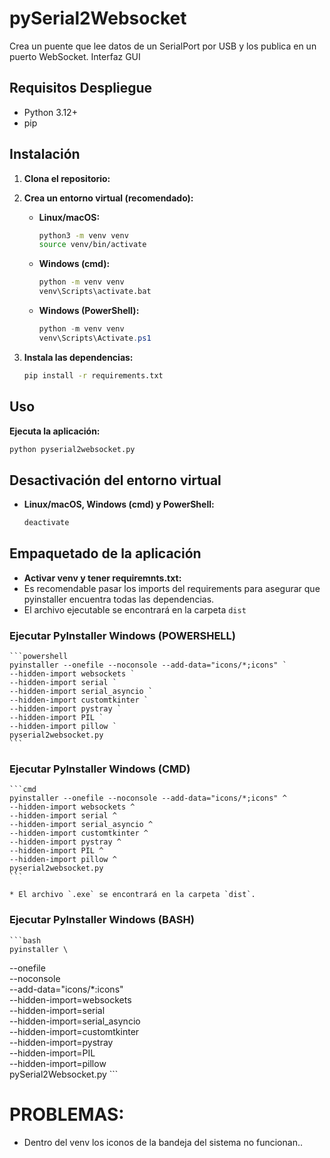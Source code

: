# pySerial2Websocket

Crea un puente que lee datos de un SerialPort por USB y los publica en un puerto WebSocket.
Interfaz GUI

## Requisitos Despliegue

* Python 3.12+
* pip

## Instalación

1.  **Clona el repositorio:**

2.  **Crea un entorno virtual (recomendado):**

    * **Linux/macOS:**

        ```bash
        python3 -m venv venv
        source venv/bin/activate
        ```

    * **Windows (cmd):**

        ```bash
        python -m venv venv
        venv\Scripts\activate.bat
        ```

    * **Windows (PowerShell):**

        ```powershell
        python -m venv venv
        venv\Scripts\Activate.ps1
        ```

3.  **Instala las dependencias:**

    ```bash
    pip install -r requirements.txt
    ```

## Uso
**Ejecuta la aplicación:**

```bash
python pyserial2websocket.py
```



## Desactivación del entorno virtual

* **Linux/macOS, Windows (cmd) y PowerShell:**

    ```bash
    deactivate
    ```

## Empaquetado de la aplicación

- **Activar venv y tener requiremnts.txt:**
- Es recomendable pasar los imports del requirements para asegurar que pyinstaller encuentra
  todas las dependencias.
- El archivo ejecutable se encontrará en la carpeta `dist`


### Ejecutar PyInstaller Windows (POWERSHELL)

    ```powershell
    pyinstaller --onefile --noconsole --add-data="icons/*;icons" `
    --hidden-import websockets `
    --hidden-import serial `
    --hidden-import serial_asyncio `
    --hidden-import customtkinter `
    --hidden-import pystray `
    --hidden-import PIL `
    --hidden-import pillow `
    pyserial2websocket.py
    ```

### Ejecutar PyInstaller Windows (CMD)

    ```cmd
    pyinstaller --onefile --noconsole --add-data="icons/*;icons" ^
    --hidden-import websockets ^
    --hidden-import serial ^
    --hidden-import serial_asyncio ^
    --hidden-import customtkinter ^
    --hidden-import pystray ^
    --hidden-import PIL ^
    --hidden-import pillow ^
    pyserial2websocket.py
    ```

    * El archivo `.exe` se encontrará en la carpeta `dist`.

### Ejecutar PyInstaller Windows (BASH)

    ```bash
    pyinstaller \
  --onefile \
  --noconsole \
  --add-data="icons/*:icons" \
  --hidden-import=websockets \
  --hidden-import=serial \
  --hidden-import=serial_asyncio \
  --hidden-import=customtkinter \
  --hidden-import=pystray \
  --hidden-import=PIL \
  --hidden-import=pillow \
  pySerial2Websocket.py
    ```

# PROBLEMAS:
- Dentro del venv los iconos de la bandeja del sistema no funcionan..
